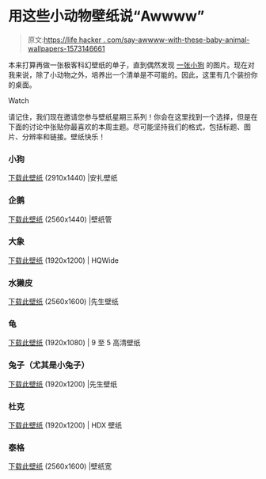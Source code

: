 # 用这些小动物壁纸说“Awwww”

> 原文:[https://life hacker . com/say-awwww-with-these-baby-animal-wallpapers-1573146661](https://lifehacker.com/say-awwww-with-these-baby-animal-wallpapers-1573146661)

本来打算再做一张极客科幻壁纸的单子，直到偶然发现 [一张小狗](http://imgur.com/gallery/CCtm4) 的图片。现在对我来说，除了小动物之外，培养出一个清单是不可能的。因此，这里有几个装扮你的桌面。

Watch

请记住，我们现在邀请您参与壁纸星期三系列！你会在这里找到一个选择，但是在下面的讨论中张贴你最喜欢的本周主题。尽可能坚持我们的格式，包括标题、图片、分辨率和链接。壁纸快乐！

### 小狗

[下载此壁纸](http://www.anzawallpaper.com/kissing-wallpaper-122-hd-wallpaper.html/kissing-wallpaper-122-hd-wallpaper) (2910x1440) |安扎壁纸

### 企鹅

[下载此壁纸](http://wallpapertube.com/animals/wonderful-baby-penguin-wallpaper) (2560x1440) |壁纸管

### 大象

[下载此壁纸](http://hqwide.com/nature-animals-grass-baby-elephant-egrets-wallpaper-22144/) (1920x1200) | HQWide

### 水獭皮

[下载此壁纸](http://www.mrwallpaper.com/wallpapers/otter-cute-2560x1600.jpg) (2560x1600) |先生壁纸

### 龟

[下载此壁纸](http://www.9to5hdwallpapers.com/sad-baby-turtle-animal-wallpaper/) (1920x1080) | 9 至 5 高清壁纸

### 兔子（尤其是小兔子）

[下载此壁纸](http://www.mrwallpaper.com/view/Rabbits-Kiss-1920x1200/) (1920x1200) |先生壁纸

### 杜克

[下载此壁纸](http://www.hdxwallpapers.com/baby_duck_wallpaper) (1920x1200) | HDX 壁纸

### 泰格

[下载此壁纸](http://wallpaperswide.com/tiger_cub-wallpapers.html) (2560x1600) |壁纸宽